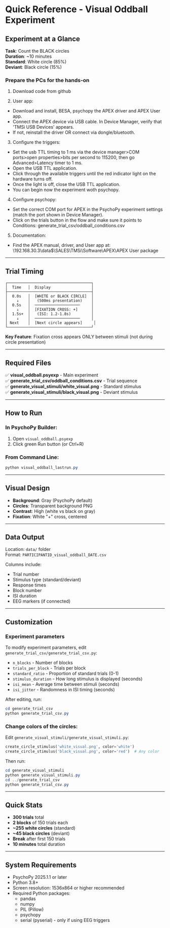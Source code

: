 # Quick Reference - Visual Oddball Experiment

## Experiment at a Glance

**Task**: Count the BLACK circles  
**Duration**: ~10 minutes  
**Standard**: White circle (85%)  
**Deviant**: Black circle (15%)  

### Prepare the PCs for the hands-on
1. Download code from github

2. User app:
- Download and install, BESA, psychopy the APEX driver and APEX User app.
- Connect the APEX device via USB cable. In Device Manager, verify that 'TMSi USB Devices' appears. 
- If not, reinstall the driver OR connect via dongle/bluetooth.

3. Configure the triggers: 
- Set the usb TTL timing to 1 ms via the device manager>COM ports>open properties>bits per second to 115200, then go Advanced>Latency timer to 1 ms.
- Open the USB TTL application.
- Click through the available triggers until the red indicator light on the hardware turns off.
- Once the light is off, close the USB TTL application.
- You can begin now the experiment woth psychopy.

4. Configure psychopy:
- Set the correct COM port for APEX in the PsychoPy experiment settings (match the port shown in Device Manager).
- Click on the trials button in the flow and make sure it points to Conditions: generate_trial_csv/oddball_conditions.csv

5. Documentation:
- Find the APEX manual, driver, and User app at: \\192.168.30.3\data$\SALES\TMSi\Software\APEX\APEX User package


---

## Trial Timing

```
┌─────────────────────────────────────┐
│  Time   │  Display                  │
├─────────────────────────────────────┤
│  0.0s   │  [WHITE or BLACK CIRCLE]  │
│    ↓    │   (500ms presentation)    │
│  0.5s   │  ────────────────────     │
│    ↓    │  [FIXATION CROSS: +]      │
│  1.5s+  │   (ISI: 1.2-1.8s)         │
│    ↓    │  ────────────────────     │
│ Next    │  [Next circle appears]     │
└─────────────────────────────────────┘
```

**Key Feature**: Fixation cross appears ONLY between stimuli (not during circle presentation)

---

## Required Files

✅ **visual_oddball.psyexp** - Main experiment  
✅ **generate_trial_csv/oddball_conditions.csv** - Trial sequence  
✅ **generate_visual_stimuli/white_visual.png** - Standard stimulus  
✅ **generate_visual_stimuli/black_visual.png** - Deviant stimulus  

---

## How to Run

### In PsychoPy Builder:
1. Open `visual_oddball.psyexp`
2. Click green Run button (or Ctrl+R)

### From Command Line:
```powershell
python visual_oddball_lastrun.py
```

---

## Visual Design

- **Background**: Gray (PsychoPy default)
- **Circles**: Transparent background PNG
- **Contrast**: High (white vs black on gray)
- **Fixation**: White "+" cross, centered

---

## Data Output

Location: `data/` folder  
Format: `PARTICIPANTID_visual_oddball_DATE.csv`

Columns include:
- Trial number
- Stimulus type (standard/deviant)  
- Response times
- Block number
- ISI duration
- EEG markers (if connected)

---

## Customization

### Experiment parameters
To modify experiment parameters, edit `generate_trial_csv/generate_trial_csv.py`:
- `n_blocks` - Number of blocks
- `trials_per_block` - Trials per block
- `standard_ratio` - Proportion of standard trials (0-1)
- `stimulus_duration` - How long stimulus is displayed (seconds)
- `isi_mean` - Average time between stimuli (seconds)
- `isi_jitter` - Randomness in ISI timing (seconds)

After editing, run:
```powershell
cd generate_trial_csv
python generate_trial_csv.py
```

### Change colors of the circles:
Edit `generate_visual_stimuli/generate_visual_stimuli.py`:
```python
create_circle_stimulus('white_visual.png', color='white')
create_circle_stimulus('black_visual.png', color='red')  # Any color
```

Then run:
```powershell
cd generate_visual_stimuli
python generate_visual_stimuli.py
cd ../generate_trial_csv
python generate_trial_csv.py
```

---

## Quick Stats

- **300 trials** total
- **2 blocks** of 150 trials each
- **~255 white circles** (standard)
- **~45 black circles** (deviant)
- **Break** after first 150 trials
- **10 minutes** total duration

---

## System Requirements

- PsychoPy 2025.1.1 or later
- Python 3.8+
- Screen resolution: 1536x864 or higher recommended
- Required Python packages:
  - pandas
  - numpy
  - PIL (Pillow)
  - psychopy
  - serial (pyserial) - only if using EEG triggers

